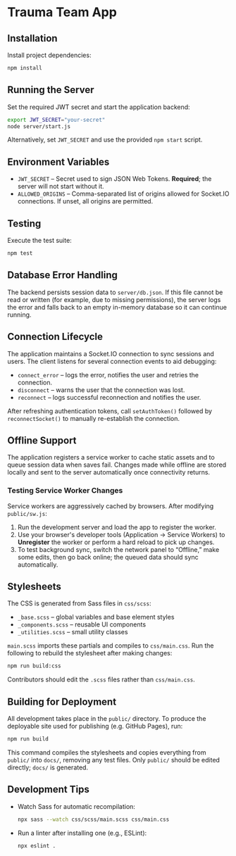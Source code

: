 # Trauma Team App

## Installation

Install project dependencies:

```bash
npm install
```

## Running the Server

Set the required JWT secret and start the application backend:

```bash
export JWT_SECRET="your-secret"
node server/start.js
```

Alternatively, set `JWT_SECRET` and use the provided `npm start` script.

## Environment Variables

- `JWT_SECRET` – Secret used to sign JSON Web Tokens. **Required**; the
  server will not start without it.
- `ALLOWED_ORIGINS` – Comma-separated list of origins allowed for
  Socket.IO connections. If unset, all origins are permitted.

## Testing

Execute the test suite:

```bash
npm test
```

## Database Error Handling

The backend persists session data to `server/db.json`. If this file
cannot be read or written (for example, due to missing permissions), the
server logs the error and falls back to an empty in-memory database so it
can continue running.

## Connection Lifecycle

The application maintains a Socket.IO connection to sync sessions and
users. The client listens for several connection events to aid
debugging:

- `connect_error` – logs the error, notifies the user and retries the
  connection.
- `disconnect` – warns the user that the connection was lost.
- `reconnect` – logs successful reconnection and notifies the user.

After refreshing authentication tokens, call `setAuthToken()` followed
by `reconnectSocket()` to manually re-establish the connection.

## Offline Support

The application registers a service worker to cache static assets and to
queue session data when saves fail. Changes made while offline are stored
locally and sent to the server automatically once connectivity returns.

### Testing Service Worker Changes

Service workers are aggressively cached by browsers. After modifying
`public/sw.js`:

1. Run the development server and load the app to register the worker.
2. Use your browser's developer tools (Application → Service Workers) to
   **Unregister** the worker or perform a hard reload to pick up changes.
3. To test background sync, switch the network panel to “Offline,” make
   some edits, then go back online; the queued data should sync
   automatically.

## Stylesheets

The CSS is generated from Sass files in `css/scss`:

- `_base.scss` – global variables and base element styles
- `_components.scss` – reusable UI components
- `_utilities.scss` – small utility classes

`main.scss` imports these partials and compiles to `css/main.css`.
Run the following to rebuild the stylesheet after making changes:

```bash
npm run build:css
```

Contributors should edit the `.scss` files rather than `css/main.css`.

## Building for Deployment

All development takes place in the `public/` directory. To produce the
deployable site used for publishing (e.g. GitHub Pages), run:

```bash
npm run build
```

This command compiles the stylesheets and copies everything from
`public/` into `docs/`, removing any test files. Only `public/` should be
edited directly; `docs/` is generated.

## Development Tips

- Watch Sass for automatic recompilation:

  ```bash
  npx sass --watch css/scss/main.scss css/main.css
  ```

- Run a linter after installing one (e.g., ESLint):

  ```bash
  npx eslint .
  ```
